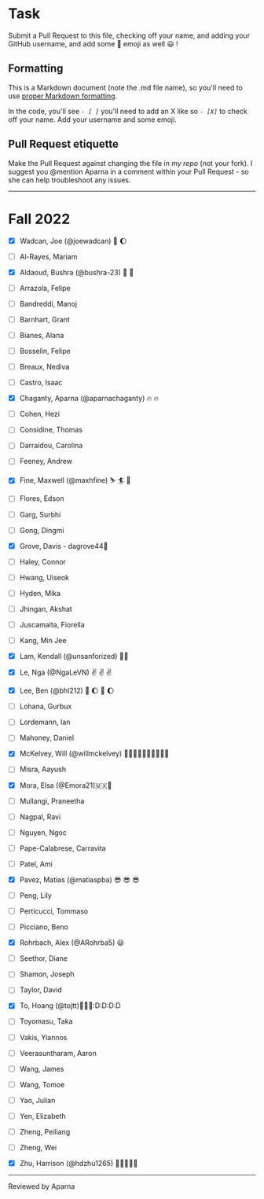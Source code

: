 # Task
Submit a Pull Request to this file, checking off your name, and adding your GitHub username, and add some :rocket: emoji as well :smiley: ! 

## Formatting
This is a Markdown document (note the .md file name), so you'll need to use [proper Markdown formatting](https://help.github.com/articles/basic-writing-and-formatting-syntax/#task-lists). 

In the code, you'll see *`- [ ]`* you'll need to add an X like so *`- [X]`* to check off your name. Add your username and some emoji.

## Pull Request etiquette
Make the Pull Request against changing the file in _my repo_ (not your fork). I suggest you @mention Aparna in a comment within your Pull Request - so she can help troubleshoot any issues.  

------------

# Fall 2022

- [X] Wadcan, Joe (@joewadcan) 🚀 🌔

- [ ] Al-Rayes, Mariam

- [X] Aldaoud, Bushra (@bushra-23) 🚀 🚀 

- [ ] Arrazola, Felipe

- [ ] Bandreddi, Manoj

- [ ] Barnhart, Grant

- [ ] Bianes, Alana

- [ ] Bosselin, Felipe

- [ ] Breaux, Nediva

- [ ] Castro, Isaac

- [x] Chaganty, Aparna (@aparnachaganty) :fire: :fire:

- [ ] Cohen, Hezi

- [ ] Considine, Thomas

- [ ] Darraidou, Carolina

- [ ] Feeney, Andrew

- [X] Fine, Maxwell (@maxhfine) :skier: :surfer: :beer:

- [ ] Flores, Edson

- [ ] Garg, Surbhi

- [ ] Gong, Dingmi

- [X] Grove, Davis - dagrove44🚀

- [ ] Haley, Connor

- [ ] Hwang, Uiseok

- [ ] Hyden, Mika

- [ ] Jhingan, Akshat

- [ ] Juscamaita, Fiorella

- [ ] Kang, Min Jee

- [X] Lam, Kendall (@unsanforized) 💩🤟

- [x] Le, Nga (@NgaLeVN) :v: :v: :v:

- [X] Lee, Ben (@bhl212) 🚀 🌔 🚀 🌔

- [ ] Lohana, Gurbux

- [ ] Lordemann, Ian

- [ ] Mahoney, Daniel

- [X] McKelvey, Will (@willmckelvey) 🙆🏼‍♂️🙌🙋🏼‍♂️🙆🏼‍♂️

- [ ] Misra, Aayush

- [X] Mora, Elsa (@Emora21)🇲🇽🥳

- [ ] Mullangi, Praneetha

- [ ] Nagpal, Ravi

- [ ] Nguyen, Ngoc

- [ ] Pape-Calabrese, Carravita

- [ ] Patel, Ami

- [X] Pavez, Matias (@matiaspba) 😎 😎 😎 

- [ ] Peng, Lily

- [ ] Perticucci, Tommaso

- [ ] Picciano, Beno

- [x] Rohrbach, Alex (@ARohrba5) :smiley: 

- [ ] Seethor, Diane

- [ ] Shamon, Joseph

- [ ] Taylor, David

- [X] To, Hoang (@tojtt)🚀🚀🚀:D:D:D:D

- [ ] Toyomasu, Taka

- [ ] Vakis, Yiannos

- [ ] Veerasuntharam, Aaron

- [ ] Wang, James

- [ ] Wang, Tomoe

- [ ] Yao, Julian

- [ ] Yen, Elizabeth

- [ ] Zheng, Peiliang

- [ ] Zheng, Wei

- [X] Zhu, Harrison (@hdzhu1265) 🚀🚀🚀🚀🚀


-----------------

Reviewed by Aparna 

